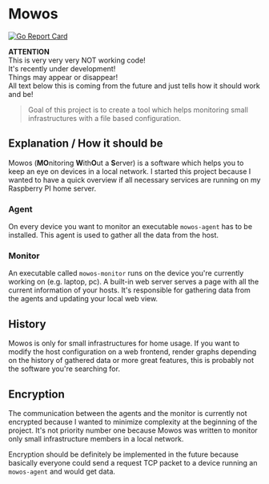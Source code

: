 # Mowos

[![Go Report Card](https://goreportcard.com/badge/github.com/mbndr/mowos)](https://goreportcard.com/report/github.com/mbndr/mowos)

**ATTENTION**  
This is very very very NOT working code!  
It's recently under development!  
Things may appear or disappear!  
All text below this is coming from the future and just tells how it should work and be!

> Goal of this project is to create a tool which helps monitoring small infrastructures with a file based configuration.

## Explanation / How it should be
Mowos (**MO**nitoring **W**ith**O**ut a **S**erver) is a software which helps you to keep an eye on devices in a local network. I started this project because I wanted to have a quick overview if all necessary services are running on my Raspberry PI home server.

### Agent
On every device you want to monitor an executable `mowos-agent` has to be installed. This agent is used to gather all the data from the host.

### Monitor
An executable called `mowos-monitor` runs on the device you're currently working on (e.g. laptop, pc). A built-in web server serves a page with all the current information of your hosts. It's responsible for gathering data from the agents and updating your local web view.

## History
Mowos is only for small infrastructures for home usage. If you want to modify the host configuration on a web frontend, render graphs depending on the history of gathered data or more great features, this is probably not the software you're searching for.

## Encryption
The communication between the agents and the monitor is currently not encrypted because I wanted to minimize complexity at the beginning of the project. It's not priority number one because Mowos was written to monitor only small infrastructure members in a local network.

Encryption should be definitely be implemented in the future because basically everyone could send a request TCP packet to a device running an `mowos-agent` and would get data.
